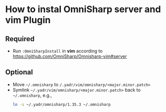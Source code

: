 # How to instal OmniSharp server and vim Plugin

## Required

- Run `:OmniSharpInstall` in **vim** according to https://github.com/OmniSharp/Omnisharp-vim#server

## Optional

- Move `~/.omnisharp` to `/.yadr/vim/omnisharp/<major.minor.patch>`
- Symlink `~/.yadr/vim/omnisharp/<major.minor.patch>` back to `~/.omnisharp`, e.g., 
  ```bash
  ln -s ~/.yadr/omnisharp/1.35.3 ~/.omnisharp
  ```
